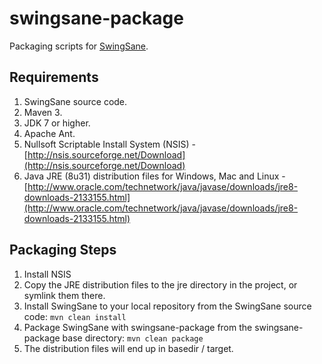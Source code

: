 # swingsane-package
Packaging scripts for [SwingSane](https://github.com/rquast/swingsane).

## Requirements

1. SwingSane source code.
1. Maven 3.
2. JDK 7 or higher.
3. Apache Ant.
4. Nullsoft Scriptable Install System (NSIS) - [http://nsis.sourceforge.net/Download](http://nsis.sourceforge.net/Download)
5. Java JRE (8u31) distribution files for Windows, Mac and Linux - [http://www.oracle.com/technetwork/java/javase/downloads/jre8-downloads-2133155.html](http://www.oracle.com/technetwork/java/javase/downloads/jre8-downloads-2133155.html)

## Packaging Steps

1. Install NSIS
2. Copy the JRE distribution files to the jre directory in the project, or symlink them there.
3. Install SwingSane to your local repository from the SwingSane source code:
<code>mvn clean install</code>
4. Package SwingSane with swingsane-package from the swingsane-package base directory:
<code>mvn clean package</code>
5. The distribution files will end up in basedir / target.
